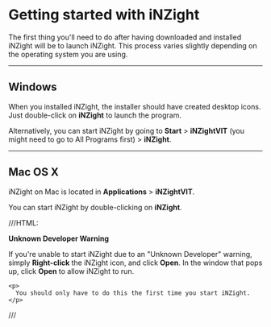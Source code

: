 # Getting started with iNZight

The first thing you'll need to do after having downloaded and installed iNZight
will be to launch iNZight.
This process varies slightly depending on the operating system you are using.

***
## Windows

When you installed iNZight, the installer should have created desktop icons.
Just double-click on __iNZight__ to launch the program.

Alternatively, you can start iNZight by going to __Start__ &gt; __iNZightVIT__ (you might need to go to All Programs first) &gt; __iNZight__.


***
## Mac OS X

iNZight on Mac is located in __Applications__ > __iNZightVIT__.

You can start iNZight by double-clicking on __iNZight__.

///HTML:
<div class="panel panel-warning">
  <div class="panel-heading">
    <strong>Unknown Developer Warning</strong>
  </div>
  <div class="panel-body">
    <p>
      If you're unable to start iNZight due to an "Unknown Developer" warning,
      simply <strong>Right-click</strong> the iNZight icon, and click <strong>Open</strong>.
      In the window that pops up, click <strong>Open</strong> to allow iNZight to run.
    </p>

    <p>
      You should only have to do this the first time you start iNZight.
    </p>
  </div>
</div>
///
